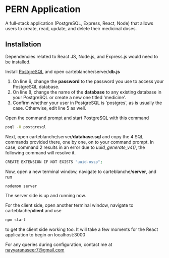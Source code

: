# PERN Application

A full-stack application (PostgreSQL, Express, React, Node) that allows users to create, read, update, and delete their medicinal doses.


## Installation
Dependencies related to React JS, Node.js, and Express.js would need to be installed.

Install [PostgreSQL](https://www.postgresql.org/download/) and open carteblanche/server/**db.js**

1. On line 6, change the **password** to the password you use to access your PostgreSQL database.
2. On line 8, change the name of the **database** to any existing database in your PostgreSQL or create a new one titled 'medicine'.
3. Confirm whether your user in PostgreSQL is 'postgres', as is usually the case. Otherwise, edit line 5 as well.

Open the command prompt and start PostgreSQL with this command

```bash
psql -U postgresql
```
Next, open carteblanche/server/**database.sql** and copy the 4 SQL commands provided there, one by one, on to your command prompt. In case, command 2 results in an error due to _uuid_generate_v4()_, the following command will resolve it.

```bash
CREATE EXTENSION IF NOT EXISTS "uuid-ossp";
```

Now, open a new terminal window, navigate to carteblanche/**server**, and run
```bash
nodemon server
```
The server side is up and running now.

For the client side, open another terminal window, navigate to carteblache/**client** and use
```bash
npm start
```
to get the client side working too. It will take a few moments for the React application to begin on localhost:3000

For any queries during configuration, contact me at nayyaranaseer7@gmail.com
